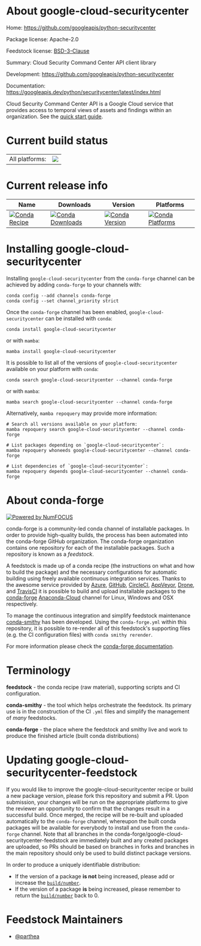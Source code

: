 About google-cloud-securitycenter
=================================

Home: https://github.com/googleapis/python-securitycenter

Package license: Apache-2.0

Feedstock license: [BSD-3-Clause](https://github.com/conda-forge/google-cloud-securitycenter-feedstock/blob/main/LICENSE.txt)

Summary: Cloud Security Command Center API client library

Development: https://github.com/googleapis/python-securitycenter

Documentation: https://googleapis.dev/python/securitycenter/latest/index.html

Cloud Security Command Center API is a Google Cloud service that provides access to temporal views of assets and findings within an organization.
See the [quick start guide](https://googleapis.dev/python/securitycenter/latest/index.html#quick-start).

Current build status
====================


<table><tr><td>All platforms:</td>
    <td>
      <a href="https://dev.azure.com/conda-forge/feedstock-builds/_build/latest?definitionId=9617&branchName=main">
        <img src="https://dev.azure.com/conda-forge/feedstock-builds/_apis/build/status/google-cloud-securitycenter-feedstock?branchName=main">
      </a>
    </td>
  </tr>
</table>

Current release info
====================

| Name | Downloads | Version | Platforms |
| --- | --- | --- | --- |
| [![Conda Recipe](https://img.shields.io/badge/recipe-google--cloud--securitycenter-green.svg)](https://anaconda.org/conda-forge/google-cloud-securitycenter) | [![Conda Downloads](https://img.shields.io/conda/dn/conda-forge/google-cloud-securitycenter.svg)](https://anaconda.org/conda-forge/google-cloud-securitycenter) | [![Conda Version](https://img.shields.io/conda/vn/conda-forge/google-cloud-securitycenter.svg)](https://anaconda.org/conda-forge/google-cloud-securitycenter) | [![Conda Platforms](https://img.shields.io/conda/pn/conda-forge/google-cloud-securitycenter.svg)](https://anaconda.org/conda-forge/google-cloud-securitycenter) |

Installing google-cloud-securitycenter
======================================

Installing `google-cloud-securitycenter` from the `conda-forge` channel can be achieved by adding `conda-forge` to your channels with:

```
conda config --add channels conda-forge
conda config --set channel_priority strict
```

Once the `conda-forge` channel has been enabled, `google-cloud-securitycenter` can be installed with `conda`:

```
conda install google-cloud-securitycenter
```

or with `mamba`:

```
mamba install google-cloud-securitycenter
```

It is possible to list all of the versions of `google-cloud-securitycenter` available on your platform with `conda`:

```
conda search google-cloud-securitycenter --channel conda-forge
```

or with `mamba`:

```
mamba search google-cloud-securitycenter --channel conda-forge
```

Alternatively, `mamba repoquery` may provide more information:

```
# Search all versions available on your platform:
mamba repoquery search google-cloud-securitycenter --channel conda-forge

# List packages depending on `google-cloud-securitycenter`:
mamba repoquery whoneeds google-cloud-securitycenter --channel conda-forge

# List dependencies of `google-cloud-securitycenter`:
mamba repoquery depends google-cloud-securitycenter --channel conda-forge
```


About conda-forge
=================

[![Powered by
NumFOCUS](https://img.shields.io/badge/powered%20by-NumFOCUS-orange.svg?style=flat&colorA=E1523D&colorB=007D8A)](https://numfocus.org)

conda-forge is a community-led conda channel of installable packages.
In order to provide high-quality builds, the process has been automated into the
conda-forge GitHub organization. The conda-forge organization contains one repository
for each of the installable packages. Such a repository is known as a *feedstock*.

A feedstock is made up of a conda recipe (the instructions on what and how to build
the package) and the necessary configurations for automatic building using freely
available continuous integration services. Thanks to the awesome service provided by
[Azure](https://azure.microsoft.com/en-us/services/devops/), [GitHub](https://github.com/),
[CircleCI](https://circleci.com/), [AppVeyor](https://www.appveyor.com/),
[Drone](https://cloud.drone.io/welcome), and [TravisCI](https://travis-ci.com/)
it is possible to build and upload installable packages to the
[conda-forge](https://anaconda.org/conda-forge) [Anaconda-Cloud](https://anaconda.org/)
channel for Linux, Windows and OSX respectively.

To manage the continuous integration and simplify feedstock maintenance
[conda-smithy](https://github.com/conda-forge/conda-smithy) has been developed.
Using the ``conda-forge.yml`` within this repository, it is possible to re-render all of
this feedstock's supporting files (e.g. the CI configuration files) with ``conda smithy rerender``.

For more information please check the [conda-forge documentation](https://conda-forge.org/docs/).

Terminology
===========

**feedstock** - the conda recipe (raw material), supporting scripts and CI configuration.

**conda-smithy** - the tool which helps orchestrate the feedstock.
                   Its primary use is in the construction of the CI ``.yml`` files
                   and simplify the management of *many* feedstocks.

**conda-forge** - the place where the feedstock and smithy live and work to
                  produce the finished article (built conda distributions)


Updating google-cloud-securitycenter-feedstock
==============================================

If you would like to improve the google-cloud-securitycenter recipe or build a new
package version, please fork this repository and submit a PR. Upon submission,
your changes will be run on the appropriate platforms to give the reviewer an
opportunity to confirm that the changes result in a successful build. Once
merged, the recipe will be re-built and uploaded automatically to the
`conda-forge` channel, whereupon the built conda packages will be available for
everybody to install and use from the `conda-forge` channel.
Note that all branches in the conda-forge/google-cloud-securitycenter-feedstock are
immediately built and any created packages are uploaded, so PRs should be based
on branches in forks and branches in the main repository should only be used to
build distinct package versions.

In order to produce a uniquely identifiable distribution:
 * If the version of a package **is not** being increased, please add or increase
   the [``build/number``](https://docs.conda.io/projects/conda-build/en/latest/resources/define-metadata.html#build-number-and-string).
 * If the version of a package **is** being increased, please remember to return
   the [``build/number``](https://docs.conda.io/projects/conda-build/en/latest/resources/define-metadata.html#build-number-and-string)
   back to 0.

Feedstock Maintainers
=====================

* [@parthea](https://github.com/parthea/)

